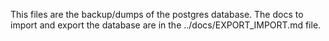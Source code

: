 This files are the backup/dumps of the postgres database.
The docs to import and export the database are in the ../docs/EXPORT_IMPORT.md file.
